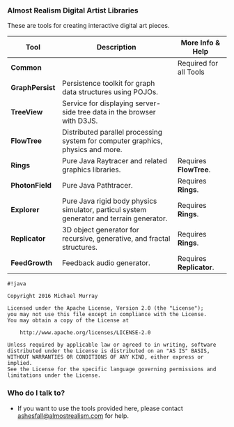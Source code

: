 ### Almost Realism Digital Artist Libraries ###

These are tools for creating interactive digital art pieces.


| Tool | Description | More Info & Help |
|---|---|---|
| **Common** |   | Required for all Tools |
| **GraphPersist** | Persistence toolkit for graph data structures using POJOs. |  |
| **TreeView** | Service for displaying server-side tree data in the browser with D3JS. |  |
| **FlowTree** | Distributed parallel processing system for computer graphics, physics and more. | |
| **Rings** | Pure Java Raytracer and related graphics libraries. | Requires **FlowTree**. |
| **PhotonField** | Pure Java Pathtracer. | Requires **Rings**. |
| **Explorer** | Pure Java rigid body physics simulator, particul system generator and terrain generator. | Requires **Rings**. |
| **Replicator** | 3D object generator for recursive, generative, and fractal structures. | Requires **Rings**. |
| **FeedGrowth** | Feedback audio generator. | Requires **Replicator**. |


```
#!java

Copyright 2016 Michael Murray

Licensed under the Apache License, Version 2.0 (the "License");
you may not use this file except in compliance with the License.
You may obtain a copy of the License at

    http://www.apache.org/licenses/LICENSE-2.0

Unless required by applicable law or agreed to in writing, software
distributed under the License is distributed on an "AS IS" BASIS,
WITHOUT WARRANTIES OR CONDITIONS OF ANY KIND, either express or implied.
See the License for the specific language governing permissions and
limitations under the License.
```

### Who do I talk to? ###

* If you want to use the tools provided here, please contact ashesfall@almostrealism.com for help.